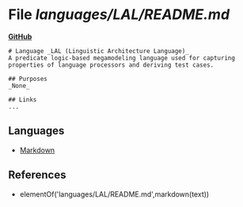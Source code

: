 # File _languages/LAL/README.md_
**[GitHub](https://github.com/softlang/yas/blob/master/languages/LAL/README.md)**
```
# Language _LAL (Linguistic Architecture Language)_
A predicate logic-based megamodeling language used for capturing properties of language processors and deriving test cases.

## Purposes
_None_

## Links
...
```

## Languages
* [Markdown](../languages/Markdown.md)

## References
* elementOf('languages/LAL/README.md',markdown(text))
